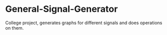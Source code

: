 # General-Signal-Generator
College project, generates graphs for different signals and does operations on them.
